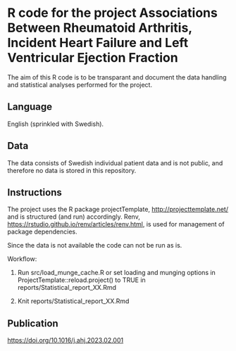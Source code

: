 # R code for the project Associations Between Rheumatoid Arthritis, Incident Heart Failure and Left Ventricular Ejection Fraction

The aim of this R code is to be transparant and document the data handling 
and statistical analyses performed for the project.

## Language 

English (sprinkled with Swedish). 

## Data

The data consists of Swedish individual patient data and is not public, 
and therefore no data is stored in this repository. 

## Instructions

The project uses the R package projectTemplate, http://projecttemplate.net/ and 
is structured (and run) accordingly. 
Renv, https://rstudio.github.io/renv/articles/renv.html, is used for 
management of package dependencies.

Since the data is not available the code can not be run as is. 

Workflow: 

1. Run src/load_munge_cache.R or set loading and munging options in 
ProjectTemplate::reload.project() to TRUE in 
reports/Statistical_report_XX.Rmd

2. Knit reports/Statistical_report_XX.Rmd

## Publication

https://doi.org/10.1016/j.ahj.2023.02.001